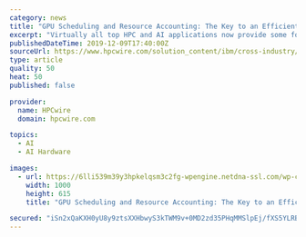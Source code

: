 ```yaml
---
category: news
title: "GPU Scheduling and Resource Accounting: The Key to an Efficient AI Data Center"
excerpt: "Virtually all top HPC and AI applications now provide some form of GPU support, accelerating applications anywhere from 20% to a 1,000-fold[3]. NVIDIA’s CUDA environment makes GPUs easier to program, minimizing the learning curve for developers by ..."
publishedDateTime: 2019-12-09T17:40:00Z
sourceUrl: https://www.hpcwire.com/solution_content/ibm/cross-industry/gpu-scheduling-and-resource-accounting-the-key-to-an-efficient-ai-data-center/
type: article
quality: 50
heat: 50
published: false

provider:
  name: HPCwire
  domain: hpcwire.com

topics:
  - AI
  - AI Hardware

images:
  - url: https://6lli539m39y3hpkelqsm3c2fg-wpengine.netdna-ssl.com/wp-content/uploads/2019/12/shutterstock_1511025008.jpg
    width: 1000
    height: 615
    title: "GPU Scheduling and Resource Accounting: The Key to an Efficient AI Data Center"

secured: "iSn2xQaKXH0yU8y9ztsXXHbwyS3kTWM9v+0MD2zd35PHqMMSlpEj/fXS5YLRBezgN8dMTZmnHY/Xirf6cAEGLEuvI2osPyUXS+1fWNKMnJ+838jywgtCtkYC5N92OekXjYJb1PILC4BFf9H+Zo3qIlr34mDBRjmSgitb3MhSsN7TgVAweH0mTkviwrQIFvAbxcavQnJppoT9pOrF/14IlqV2bn5+3RIOEDdxORL+RKJENgRisSHggq7ej3xJJr2+xTvRWd72ReYtNUMjrbMqmg==;iqONNNvsFNatrdla9h4Vzg=="
---
```


